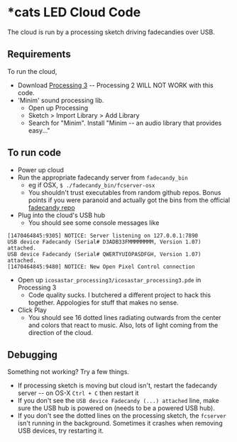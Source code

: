 # *cats LED Cloud Code

The cloud is run by a processing sketch driving fadecandies over USB.

## Requirements
To run the cloud,

- Download [Processing 3](https://processing.org/) -- Processing 2 WILL NOT WORK with this code.
- 'Minim' sound processing lib.
  - Open up Processing
  - Sketch > Import Library > Add Library
  - Search for "Minim".  Install "Minim -- an audio library that provides easy..."

## To run code
- Power up cloud
- Run the appropriate fadecandy server from `fadecandy_bin`
  - eg if OSX, `$ ./fadecandy_bin/fcserver-osx`
  - You shouldn't trust executables from random github repos.  Bonus points if you were paranoid and actually got the bins from the official [fadecandy repo](https://github.com/scanlime/fadecandy)
- Plug into the cloud's USB hub
  - You should see some console messages like 
```
[1470464845:9305] NOTICE: Server listening on 127.0.0.1:7890
USB device Fadecandy (Serial# D3ADB33FMMMMMMMM, Version 1.07) attached.
USB device Fadecandy (Serial# QWERTYUIOPASDFGH, Version 1.07) attached.
[1470464845:9480] NOTICE: New Open Pixel Control connection
```
- Open up `icosastar_processing3/icosastar_processing3.pde` in Processing 3
  - Code quality sucks.  I butchered a different project to hack this together.  Appologies for stuff that makes no sense.
- Click Play
  - You should see 16 dotted lines radiating outwards from the center and colors that react to music.  Also, lots of light coming from the direction of the cloud.

## Debugging
Something not working? Try a few things.

- If processing sketch is moving but cloud isn't, restart the fadecandy server -- on OS-X `Ctrl + C` then restart it
- If you don't see the `USB device Fadecandy (...) attached` line, make sure the USB hub is powered on (needs to be a powered USB hub).
- If you don't see the dotted lines on the processing sketch, the `fcserver` isn't running in the background.  Sometimes it crashes when removing USB devices, try restarting it.

 
